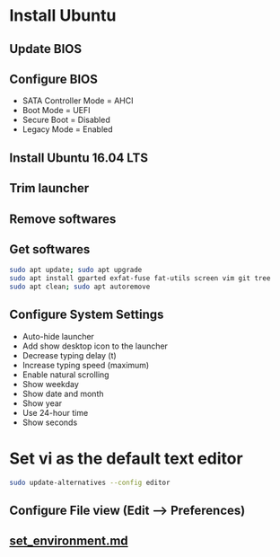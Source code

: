 # Install Ubuntu

## Update BIOS

## Configure BIOS

- SATA Controller Mode = AHCI
- Boot Mode = UEFI
- Secure Boot = Disabled
- Legacy Mode = Enabled

## Install Ubuntu 16.04 LTS

## Trim launcher

## Remove softwares

## Get softwares

```bash
sudo apt update; sudo apt upgrade
sudo apt install gparted exfat-fuse fat-utils screen vim git tree
sudo apt clean; sudo apt autoremove
```

## Configure System Settings

- Auto-hide launcher
- Add show desktop icon to the launcher
- Decrease typing delay (t)
- Increase typing speed (maximum)
- Enable natural scrolling
- Show weekday
- Show date and month
- Show year
- Use 24-hour time
- Show seconds

# Set vi as the default text editor

```bash
sudo update-alternatives --config editor
```

## Configure File view (Edit --> Preferences)

## [set_environment.md](set_environment.md)
